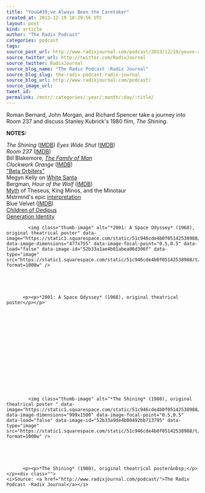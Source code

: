```yaml
---
title: "You&#39;ve Always Been the Caretaker"
created_at: 2013-12-19 18:29:56 UTC
layout: post
kind: article
author: "The Radix Podcast"
categories: podcast
tags: 
source_post_url: http://www.radixjournal.com/podcast/2013/12/19/youve-always-been-the-caretaker
source_twitter_url: http://twitter.com/RadixJournal
source_twitter: RadixJournal
source_blog_name: "The Radix Podcast -Radix Journal"
source_blog_slug: the-radix-podcast-radix-journal
source_blog_url: http://www.radixjournal.com/podcast/
source_image_url: 
tweet_id:
permalink: /mntr/:categories/:year/:month/:day/:title/
---
```

<p>Roman Bernard, John Morgan, and Richard Spencer take a journey into Room 237 and discuss Stanley Kubrick's 1980 film, <em>The Shining</em>.  </p>

<p><strong>NOTES:</strong> </p>

<p><em>The Shining</em> (<a href="http://www.imdb.com/title/tt0081505/">IMDB</a>)
<em>Eyes Wide Shut</em> (<a href="http://www.imdb.com/title/tt0120663/">IMDB</a>) <br />
<em>Room 237</em> (<a href="http://www.imdb.com/title/tt2085910/?ref_=fn_al_tt_7">IMDB</a>) <br />
Bill Blakemore, <a href="http://www.visual-memory.co.uk/amk/doc/0052.html"><em>The Family of Man</em></a> <br />
<em>Clockwork Orange</em> (<a href="http://www.imdb.com/title/tt0066921/?ref_=nv_sr_1">IMDB</a>) <br />
<a href="http://www.urbandictionary.com/define.php?term=Beta%20orbiter">"Beta Orbiters"</a> <br />
Megyn Kelly on <a href="http://www.slate.com/blogs/browbeat/2013/12/12/santa_claus_white_fox_news_megyn_kelly_thinks_so_but_santa_s_not_real.html">White Santa</a> <br />
Bergman, <em>Hour of the Wolf</em> (<a href="http://www.imdb.com/title/tt0063759/?ref_=nv_sr_1">IMDB</a>) <br />
<a href="http://en.wikipedia.org/wiki/Theseus#The_myth_of_Theseus_and_the_Minotaur">Myth</a> of Theseus, King Minos, and the Minotaur <br />
Mstrmnd's epic <a href="http://www.mstrmnd.com/log/802">interpretation</a> <br />
Blue Velvet (<a href="http://www.imdb.com/title/tt0090756/">IMDB</a>) <br />
<a href="http://www.radixjournal.com/journal/2013/11/5/the-children-of-oedipus2">Children of Oedipus</a> <br />
<a href="http://www.amazon.com/Generation-Identity-Markus-Willinger-ebook/dp/B00CS8PUG6">Generation Identity</a>   </p> 

  
    
    
      
        
          
            <img class="thumb-image" alt="*2001: A Space Odyssey* (1968), original theatrical poster" data-image="https://static1.squarespace.com/static/51c946cde4b0f05142538988/t/52b33a1ae4b01abea06d306f/1387477531113/2001+space+odyssey+poster.jpg" data-image-dimensions="477x755" data-image-focal-point="0.5,0.5" data-load="false" data-image-id="52b33a1ae4b01abea06d306f" data-type="image" src="https://static1.squarespace.com/static/51c946cde4b0f05142538988/t/52b33a1ae4b01abea06d306f/1387477531113/2001+space+odyssey+poster.jpg?format=1000w" />
          
        

        
        
          <p><p>*2001: A Space Odyssey* (1968), original theatrical poster</p></p>
        
        

      
    
    
  


 

  
    
    
      
        
          
            <img class="thumb-image" alt="*The Shining* (1980), original theatrical poster " data-image="https://static1.squarespace.com/static/51c946cde4b0f05142538988/t/52b33a9de4b00492bb713795/1387477663151/shining_Original.jpg" data-image-dimensions="999x1500" data-image-focal-point="0.5,0.5" data-load="false" data-image-id="52b33a9de4b00492bb713795" data-type="image" src="https://static1.squarespace.com/static/51c946cde4b0f05142538988/t/52b33a9de4b00492bb713795/1387477663151/shining_Original.jpg?format=1000w" />
          
        

        
        
          <p><p>*The Shining* (1980), original theatrical poster&nbsp;</p></p><div class="">
    <i>Source: <a href="http://www.radixjournal.com/podcast/">The Radix Podcast -Radix Journal</a></i>
</div>
